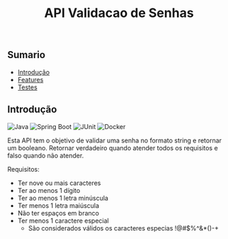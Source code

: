 <h1 align="center"> API Validacao de Senhas </h1> <br>

## Sumario

- [Introdução](#introdução)
- [Features](#features)
- [Testes](#testes)


## Introdução
![Java](https://img.shields.io/badge/Java-ED8B00?style=for-the-badge&logo=openjdk&logoColor=white)
![Spring Boot](https://img.shields.io/badge/Spring_Boot-F2F4F9?style=for-the-badge&logo=spring-boot)
![JUnit](https://img.shields.io/badge/Junit5-25A162?style=for-the-badge&logo=junit5&logoColor=white)
![Docker](https://img.shields.io/badge/Docker-2CA5E0?style=for-the-badge&logo=docker&logoColor=white)

[//]: # (![Bucket4j])

Esta API tem o objetivo de validar uma senha no formato string e retornar um booleano. Retornar verdadeiro quando 
atender todos os requisitos e falso quando não atender.

Requisitos:

- Ter nove ou mais caracteres
- Ter ao menos 1 dígito
- Ter ao menos 1 letra minúscula
- Ter menos 1 letra maiúscula
- Não ter espaços em branco
- Ter menos 1 caractere especial
  -  São considerados válidos os caracteres especias !@#$%^&*()-+

